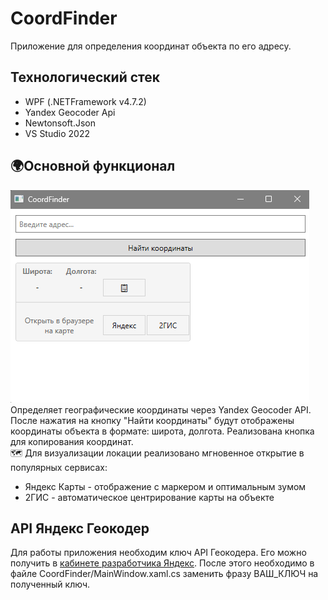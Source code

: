 <H1>CoordFinder</H1>
Приложение для определения координат объекта по его адресу. <br>
<H2>Технологический стек</H2>
<ul>
  <li>WPF (.NETFramework v4.7.2)</li>
  <li>Yandex Geocoder Api</li>
  <li>Newtonsoft.Json</li>
  <li>VS Studio 2022</li>
</ul>
<H2>🌍Основной функционал</H2>
<img src="https://github.com/Foxisex/CoordFinder/blob/master/images/GUI.png?raw=true"/>
Определяет географические координаты через Yandex Geocoder API. После нажатия на кнопку "Найти координаты" будут отображены координаты объекта в формате: широта, долгота. Реализована кнопка для копирования координат.<br>
🗺️ Для визуализации локации реализовано мгновенное открытие в популярных сервисах:
<ul>
  <li>Яндекс Карты - отображение с маркером и оптимальным зумом</li>
  <li>2ГИС - автоматическое центрирование карты на объекте</li>
</ul>
<H2>API Яндекс Геокодер</H2>
Для работы приложения необходим ключ API Геокодера. Его можно получить в <a href = "https://developer.tech.yandex.ru/" target="_blank">кабинете разработчика Яндекс</a>. После этого необходимо в файле CoordFinder/MainWindow.xaml.cs заменить фразу ВАШ_КЛЮЧ на полученный ключ.
